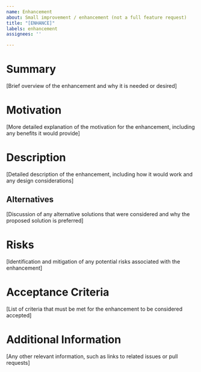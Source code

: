 ```yaml
---
name: Enhancement
about: Small improvement / enhancement (not a full feature request)
title: "[ENHANCE]"
labels: enhancement
assignees: ''

---
```


# Summary
[Brief overview of the enhancement and why it is needed or desired]

# Motivation
[More detailed explanation of the motivation for the enhancement, including any benefits it would provide]

# Description
[Detailed description of the enhancement, including how it would work and any design considerations]

## Alternatives
[Discussion of any alternative solutions that were considered and why the proposed solution is preferred]

# Risks
[Identification and mitigation of any potential risks associated with the enhancement]

# Acceptance Criteria
[List of criteria that must be met for the enhancement to be considered accepted]

# Additional Information
[Any other relevant information, such as links to related issues or pull requests]
